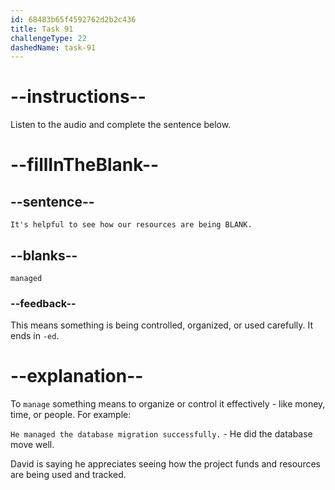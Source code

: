 ```yaml
---
id: 68483b65f4592762d2b2c436
title: Task 91
challengeType: 22
dashedName: task-91
---
```


<!-- (audio) David: It's helpful to see how our resources are being managed. -->

# --instructions--

Listen to the audio and complete the sentence below.

# --fillInTheBlank--

## --sentence--

`It's helpful to see how our resources are being BLANK.`

## --blanks--

`managed`

### --feedback--

This means something is being controlled, organized, or used carefully. It ends in `-ed`.

# --explanation--

To `manage` something means to organize or control it effectively - like money, time, or people. For example:

`He managed the database migration successfully.` - He did the database move well.

David is saying he appreciates seeing how the project funds and resources are being used and tracked.
